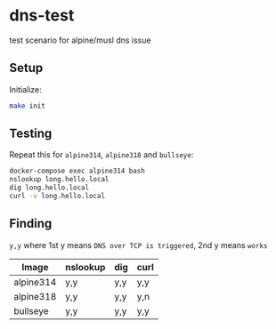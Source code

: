 # dns-test

test scenario for alpine/musl dns issue

## Setup

Initialize:

```bash
make init
```

## Testing

Repeat this for `alpine314`, `alpine318` and `bullseye`:

```bash
docker-compose exec alpine314 bash
nslookup long.hello.local
dig long.hello.local
curl -v long.hello.local
```

## Finding

`y,y` where 1st y means `DNS over TCP is triggered`, 2nd y means `works`

| Image      | nslookup | dig | curl |
| ---------- | -------- | --- | ---- |
| alpine314  | y,y      | y,y | y,y  |
| alpine318  | y,y      | y,y | y,n  |
| bullseye   | y,y      | y,y | y,y  |
